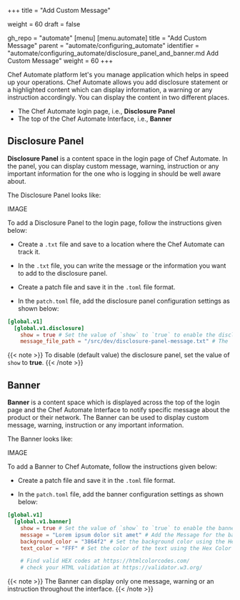 +++
title = "Add Custom Message"

weight = 60
draft = false

gh_repo = "automate"
[menu]
  [menu.automate]
    title = "Add Custom Message"
    parent = "automate/configuring_automate"
    identifier = "automate/configuring_automate/disclosure_panel_and_banner.md Add Custom Message"
    weight = 60
+++

Chef Automate platform let's you manage application which helps in speed up your operations. Chef Automate allows you add disclosure statement or a highlighted content which can display information, a warning or any instruction accordingly. You can display the content in two different places.

- The Chef Automate login page, i.e., **Disclosure Panel**
- The top of the Chef Automate Interface, i.e., **Banner**

## Disclosure Panel

**Disclosure Panel** is a content space in the login page of Chef Automate. In the panel, you can display custom message, warning, instruction or any important information for the one who is logging in should be well aware about.

The Disclosure Panel looks like:

IMAGE

To add a Disclosure Panel to the login page, follow the instructions given below:

- Create a `.txt` file and save to a location where the Chef Automate can track it.

- In the `.txt` file, you can write the message or the information you want to add to the disclosure panel.

- Create a patch file and save it in the `.toml` file format.

- In the `patch.toml` file, add the disclosure panel configuration settings as shown below:

```toml
[global.v1]
  [global.v1.disclosure]
    show = true # Set the value of `show` to `true` to enable the disclosure panel in the login page
    message_file_path = "/src/dev/disclosure-panel-message.txt" # The `.txt` file containing the message of the panel
```

{{< note >}}
To disable (default value) the disclosure panel, set the value of `show` to **true**.
{{< /note >}}

## Banner

**Banner** is a content space which is displayed across the top of the login page and the Chef Automate Interface to notify specific message about the product or their network. The Banner can be used to display custom message, warning, instruction or any important information.

The Banner looks like:

IMAGE

To add a Banner to Chef Automate, follow the instructions given below:

- Create a patch file and save it in the `.toml` file format.

- In the `patch.toml` file, add the banner configuration settings as shown below:

```toml
[global.v1]
  [global.v1.banner]
    show = true # Set the value of `show` to `true` to enable the banner
    message = "Lorem ipsum dolor sit amet" # Add the Message for the banner
    background_color = "3864f2" # Set the background color using the Hex Color Code (Do not add # to the code)
    text_color = "FFF" # Set the color of the text using the Hex Color Code (Do not add # to the code)

    # Find valid HEX codes at https://htmlcolorcodes.com/
    # check your HTML validation at https://validator.w3.org/
```

{{< note >}}
The Banner can display only one message, warning or an instruction throughout the interface.
{{< /note >}}
